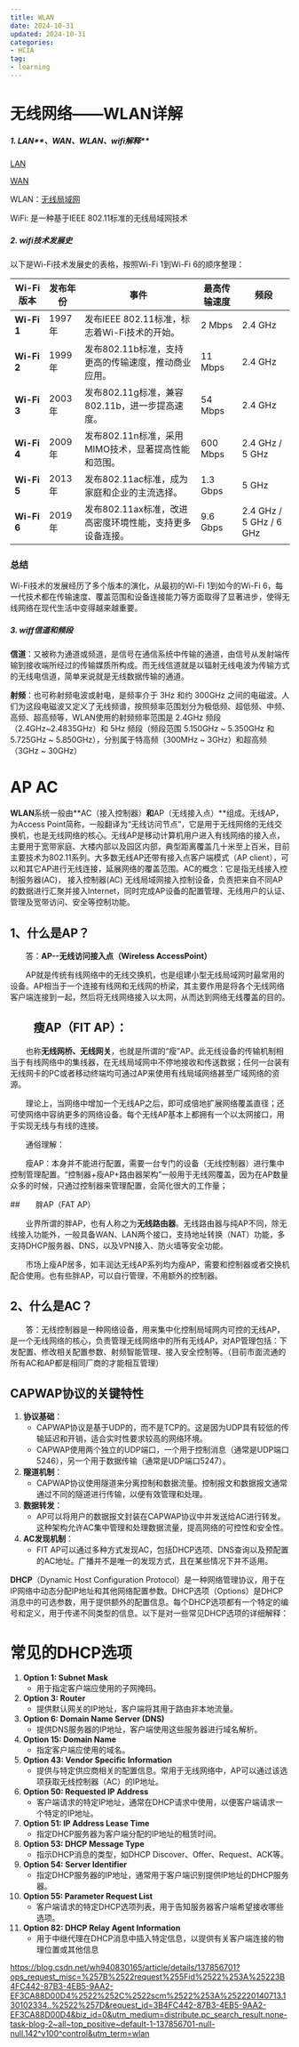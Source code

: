 ```yaml
---
title: WLAN
date: 2024-10-31
updated: 2024-10-31
categories: 
- HCIA
tag:
- learning
---
```


<!-- toc -->

# 无线网络——WLAN详解                 

##### **1. LAN****、****WAN****、****WLAN****、****wifi****解释**


[LAN](https://so.csdn.net/so/search?q=LAN&spm=1001.2101.3001.7020)
        


[WAN](https://so.csdn.net/so/search?q=WAN&spm=1001.2101.3001.7020)

 

WLAN：[无线局域网](https://so.csdn.net/so/searcq=%E6%97%A0%E7%BA%BF%E5%B1%80%E5%9F%9F%E7%BD%91&spm=1001.2101.3007020)


WiFi: 是一种基于IEEE 802.11标准的无线局域网技术

 


##### **2. wifi技术发展史**

以下是Wi-Fi技术发展史的表格，按照Wi-Fi 1到Wi-Fi 6的顺序整理：

| Wi-Fi 版本  | 发布年份 | 事件                                                     | 最高传输速度 | 频段                    |
| ----------- | -------- | -------------------------------------------------------- | ------------ | ----------------------- |
| **Wi-Fi 1** | 1997年   | 发布IEEE 802.11标准，标志着Wi-Fi技术的开始。             | 2 Mbps       | 2.4 GHz                 |
| **Wi-Fi 2** | 1999年   | 发布802.11b标准，支持更高的传输速度，推动商业应用。      | 11 Mbps      | 2.4 GHz                 |
| **Wi-Fi 3** | 2003年   | 发布802.11g标准，兼容802.11b，进一步提高速度。           | 54 Mbps      | 2.4 GHz                 |
| **Wi-Fi 4** | 2009年   | 发布802.11n标准，采用MIMO技术，显著提高性能和范围。      | 600 Mbps     | 2.4 GHz / 5 GHz         |
| **Wi-Fi 5** | 2013年   | 发布802.11ac标准，成为家庭和企业的主流选择。             | 1.3 Gbps     | 5 GHz                   |
| **Wi-Fi 6** | 2019年   | 发布802.11ax标准，改进高密度环境性能，支持更多设备连接。 | 9.6 Gbps     | 2.4 GHz / 5 GHz / 6 GHz |

### 总结

Wi-Fi技术的发展经历了多个版本的演化，从最初的Wi-Fi 1到如今的Wi-Fi 6，每一代技术都在传输速度、覆盖范围和设备连接能力等方面取得了显著进步，使得无线网络在现代生活中变得越来越重要。

 

##### **3. wiff信道和频段**


**信道**：又被称为通道或频道，是信号在通信系统中传输的通道，由信号从发射端传输到接收端所经过的传输媒质所构成。而无线信道就是以辐射无线电波为传输方式的无线电信道，简单来说就是无线数据传输的通道。

 

**射频**：也可称射频电波或射电，是频率介于 3Hz 和约 300GHz 之间的电磁波。人们为这段电磁波又定义了无线频谱，按照频率范围划分为极低频、超低频、中频、高频、超高频等，WLAN使用的射频频率范围是 2.4GHz 频段（2.4GHz~2.4835GHz）和 5Hz 频段（频段范围 5.150GHz ~ 5.350GHz 和 5.725GHz ~ 5.850GHz），分别属于特高频（300MHz ~ 3GHz）和超高频（3GHz ~ 30GHz）



# AP AC

**WLAN**系统一般由**AC（接入控制器）**和**AP（无线接入点）**组成。无线AP，为Access Point简称，一般翻译为“无线访问节点”，它是用于无线网络的无线交换机，也是无线网络的核心。无线AP是移动计算机用户进入有线网络的接入点，主要用于宽带家庭、大楼内部以及园区内部，典型距离覆盖几十米至上百米，目前主要技术为802.11系列。大多数无线AP还带有接入点客户端模式（AP client），可以和其它AP进行无线连接，延展网络的覆盖范围。AC的概念：它是指无线接入控制服务器(AC)， 接入控制器(AC) 无线局域网接入控制设备，负责把来自不同AP的数据进行汇聚并接入Internet，同时完成AP设备的配置管理、无线用户的认证、管理及宽带访问、安全等控制功能。 



## 1、什么是AP？ 

 

 　　答：**AP--无线访问接入点（Wireless AccessPoint）** 

 

 　　AP就是传统有线网络中的无线交换机，也是组建小型无线局域网时最常用的设备。AP相当于一个连接有线网和无线网的桥梁，其主要作用是将各个无线网络客户端连接到一起，然后将无线网络接入以太网，从而达到网络无线覆盖的目的。 

 

## 　　瘦AP（FIT AP）： 

 

 　　也称**无线网桥、无线网关**，也就是所谓的“瘦”AP。此无线设备的传输机制相当于有线网络中的集线器，在无线局域网中不停地接收和传送数据；任何一台装有无线网卡的PC或者移动终端均可通过AP来使用有线局域网络甚至广域网络的资源。 

 

 　　理论上，当网络中增加一个无线AP之后，即可成倍地扩展网络覆盖直径；还可使网络中容纳更多的网络设备。每个无线AP基本上都拥有一个以太网接口，用于实现无线与有线的连接。 

 

 　　通俗理解： 

 

 　　瘦AP：本身并不能进行配置，需要一台专门的设备（无线控制器）进行集中控制管理配置。“控制器+瘦AP+路由器架构”一般用于无线网覆盖，因为在AP数量众多的时候，只通过控制器来管理配置，会简化很大的工作量； 

 

 ##　　胖AP（FAT AP）

 

 

 　　业界所谓的胖AP，也有人称之为**无线路由器**。无线路由器与纯AP不同，除无线接入功能外，一般具备WAN、LAN两个接口，支持地址转换（NAT）功能，多支持DHCP服务器、DNS，以及VPN接入、防火墙等安全功能。 

 

 　　市场上瘦AP居多，如丰润达无线AP系列均为瘦AP，需要和控制器或者交换机配合使用。也有些胖AP，可以自行管理，不用额外的控制器。

 

 ## 2、什么是AC？ 

 　　答：无线控制器是一种网络设备，用来集中化控制局域网内可控的无线AP，是一个无线网络的核心，负责管理无线网络中的所有无线AP，对AP管理包括：下发配置、修改相关配置参数、射频智能管理、接入安全控制等。（目前市面流通的所有AC和AP都是相同厂商的才能相互管理） 



## CAPWAP协议的关键特性

1. **协议基础**：
   - CAPWAP协议是基于UDP的，而不是TCP的。这是因为UDP具有较低的传输延迟和开销，适合实时性要求较高的网络环境。
   - CAPWAP使用两个独立的UDP端口，一个用于控制消息（通常是UDP端口5246），另一个用于数据传输（通常是UDP端口5247）。
2. **隧道机制**：
   - CAPWAP协议使用隧道来分离控制和数据流量。控制报文和数据报文通常通过不同的隧道进行传输，以便有效管理和处理。
3. **数据转发**：
   - AP可以将用户的数据报文封装在CAPWAP协议中并发送给AC进行转发。这种架构允许AC集中管理和处理数据流量，提高网络的可控性和安全性。
4. **AC发现机制**：
   - FIT AP可以通过多种方式发现AC，包括DHCP选项、DNS查询以及预配置的AC地址。广播并不是唯一的发现方式，且在某些情况下并不适用。





**DHCP**（Dynamic Host Configuration Protocol）是一种网络管理协议，用于在IP网络中动态分配IP地址和其他网络配置参数。DHCP选项（Options）是DHCP消息中的可选参数，用于提供额外的配置信息。每个DHCP选项都有一个特定的编号和定义，用于传递不同类型的信息。以下是对一些常见DHCP选项的详细解释：

# 常见的DHCP选项

1. **Option 1: Subnet Mask**
   - 用于指定客户端应使用的子网掩码。
2. **Option 3: Router**
   - 提供默认网关的IP地址，客户端将其用于路由非本地流量。
3. **Option 6: Domain Name Server (DNS)**
   - 提供DNS服务器的IP地址，客户端使用这些服务器进行域名解析。
4. **Option 15: Domain Name**
   - 指定客户端应使用的域名。
5. **Option 43: Vendor Specific Information**
   - 提供与特定供应商相关的配置信息。常用于无线网络中，AP可以通过该选项获取无线控制器（AC）的IP地址。
6. **Option 50: Requested IP Address**
   - 客户端请求的特定IP地址，通常在DHCP请求中使用，以便客户端请求一个特定的IP地址。
7. **Option 51: IP Address Lease Time**
   - 指定DHCP服务器为客户端分配的IP地址的租赁时间。
8. **Option 53: DHCP Message Type**
   - 指示DHCP消息的类型，如DHCP Discover、Offer、Request、ACK等。
9. **Option 54: Server Identifier**
   - 指定DHCP服务器的IP地址，通常用于客户端识别提供IP地址的DHCP服务器。
10. **Option 55: Parameter Request List**
    - 客户端请求的特定DHCP选项列表，用于告知服务器客户端希望接收哪些选项。
11. **Option 82: DHCP Relay Agent Information**
    - 用于中继代理在DHCP消息中插入特定信息，以提供有关客户端连接的物理位置或其他信息






https://blog.csdn.net/wh940830165/article/details/137856701?ops_request_misc=%257B%2522request%255Fid%2522%253A%25223B4FC442-87B3-4EB5-9AA2-EF3CA88D00D4%2522%252C%2522scm%2522%253A%252220140713.130102334..%2522%257D&request_id=3B4FC442-87B3-4EB5-9AA2-EF3CA88D00D4&biz_id=0&utm_medium=distribute.pc_search_result.none-task-blog-2~all~top_positive~default-1-137856701-null-null.142^v100^control&utm_term=wlan
